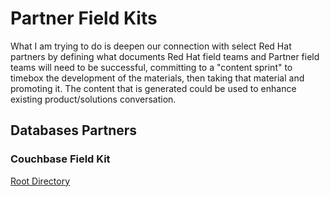 # Partner Field Kits

What I am trying to do is deepen our connection with select Red Hat partners by defining what documents Red Hat field teams and Partner field teams will need to be successful, committing to a "content sprint" to timebox the development of the materials, then taking that material and promoting it. The content that is generated could be used to enhance existing product/solutions conversation.

## Databases Partners

### Couchbase Field Kit
[Root Directory](https://github.com/mwardRH/partner-field-kits/tree/master/content/pages/database/couchbase)
